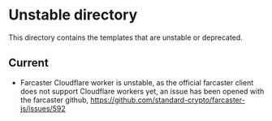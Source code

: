 # Unstable directory
This directory contains the templates that are unstable or deprecated. 

## Current
- Farcaster Cloudflare worker is unstable, as the official farcaster client does not support Cloudflare workers yet, an issue has been opened with the farcaster github, https://github.com/standard-crypto/farcaster-js/issues/592